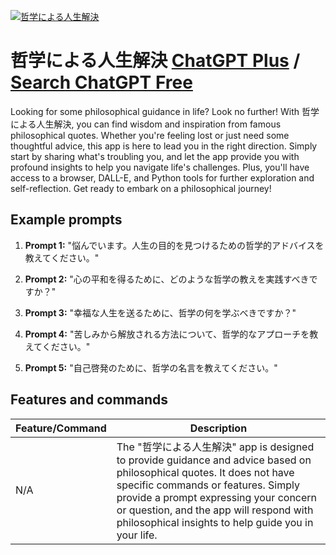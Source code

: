 
[![哲学による人生解決](https://files.oaiusercontent.com/file-rDionIhMpFrykQpFh6NocaCT?se=2123-10-17T11%3A19%3A20Z&sp=r&sv=2021-08-06&sr=b&rscc=max-age%3D31536000%2C%20immutable&rscd=attachment%3B%20filename%3D1bf640fa-4200-46d7-a79a-b546759a8ff0.png&sig=lp8JDdzgUN9sbB7QsqpGLyDN2nKqYH/8wrsoI4LYe8w%3D)](https://chat.openai.com/g/g-HQ0LPkgM1-zhe-xue-niyoruren-sheng-jie-jue)

# 哲学による人生解決 [ChatGPT Plus](https://chat.openai.com/g/g-HQ0LPkgM1-zhe-xue-niyoruren-sheng-jie-jue) / [Search ChatGPT Free](https://gptcall.net/index.html#/?search=%E5%93%B2%E5%AD%A6%E3%81%AB%E3%82%88%E3%82%8B%E4%BA%BA%E7%94%9F%E8%A7%A3%E6%B1%BA)

Looking for some philosophical guidance in life? Look no further! With 哲学による人生解決, you can find wisdom and inspiration from famous philosophical quotes. Whether you're feeling lost or just need some thoughtful advice, this app is here to lead you in the right direction. Simply start by sharing what's troubling you, and let the app provide you with profound insights to help you navigate life's challenges. Plus, you'll have access to a browser, DALL-E, and Python tools for further exploration and self-reflection. Get ready to embark on a philosophical journey!

## Example prompts

1. **Prompt 1:** "悩んでいます。人生の目的を見つけるための哲学的アドバイスを教えてください。"

2. **Prompt 2:** "心の平和を得るために、どのような哲学の教えを実践すべきですか？"

3. **Prompt 3:** "幸福な人生を送るために、哲学の何を学ぶべきですか？"

4. **Prompt 4:** "苦しみから解放される方法について、哲学的なアプローチを教えてください。"

5. **Prompt 5:** "自己啓発のために、哲学の名言を教えてください。"


## Features and commands

| Feature/Command | Description |
| --- | --- |
| N/A | The "哲学による人生解決" app is designed to provide guidance and advice based on philosophical quotes. It does not have specific commands or features. Simply provide a prompt expressing your concern or question, and the app will respond with philosophical insights to help guide you in your life. |


